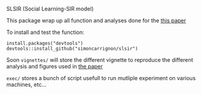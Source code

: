 SLSIR (Social Learning-SIR model)

This package wrap up all function and analyses done for the [this paper](https://www.medrxiv.org/content/10.1101/2020.06.08.20126029v1)
 

To install and test the function:
```
install.packages("devtools")
devtools::install_github("simoncarrignon/slsir")
```

Soon `vignettes/` will store the different vignette to reproduce the different analysis and figures used in [the paper](https://www.medrxiv.org/content/10.1101/2020.06.08.20126029v1)

`exec/` stores a bunch of script usefull to run mutliple experiment on various machines, etc...
